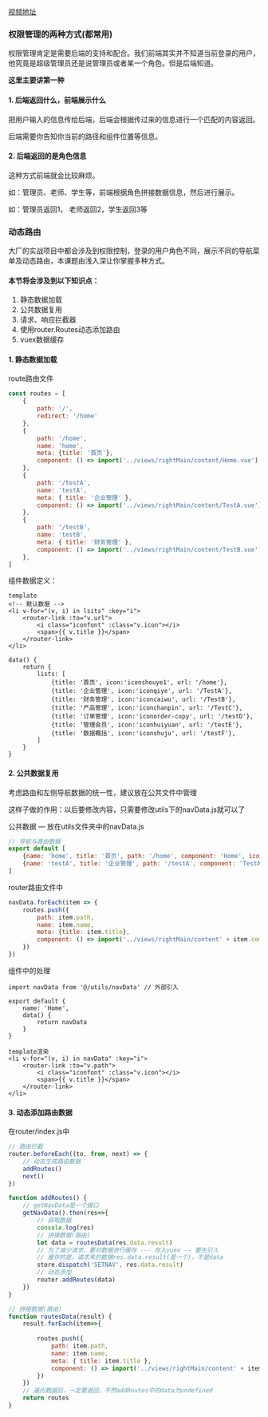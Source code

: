 [视频地址](https://www.bilibili.com/video/BV1Mq4y1x7kh?spm_id_from=333.880.my_history.page.click&vd_source=ba9278b625c8ac0175e9312cb9cfed59)

### 权限管理的两种方式(都常用)

权限管理肯定是需要后端的支持和配合。我们前端其实并不知道当前登录的用户，他究竟是超级管理员还是说管理员或者某一个角色。但是后端知道。

**这里主要讲第一种**

#### 1. 后端返回什么，前端展示什么

把用户输入的信息传给后端，后端会根据传过来的信息进行一个匹配的内容返回。

后端需要你告知你当前的路径和组件位置等信息。

#### 2. 后端返回的是角色信息

这种方式前端就会比较麻烦。

如：管理员、老师、学生等，前端根据角色拼接数据信息，然后进行展示。

如：管理员返回1， 老师返回2，学生返回3等



### 动态路由

大厂的实战项目中都会涉及到权限控制，登录的用户角色不同，展示不同的导航菜单及动态路由，本课题由浅入深让你掌握多种方式。

#### 本节将会涉及到以下知识点：

1. 静态数据加载
2. 公共数据复用
3. 请求、响应拦截器
4. 使用router.Routes动态添加路由
5. vuex数据缓存

#### 1. 静态数据加载

route路由文件

```js
const routes = [
    {
        path: '/',
        redirect: '/home'
    },
    {
        path: '/home',
        name: 'home',
        meta: {title: '首页'},
        component: () => import('../views/rightMain/content/Home.vue')
    },
    {
        path: '/testA',
        name: 'testA',
        meta: { title: '企业管理' },
        component: () => import('../views/rightMain/content/TestA.vue')
    },
    {
        path: '/testB',
        name: 'testB',
        meta: { title: '财务管理' },
        component: () => import('../views/rightMain/content/TestB.vue')
    },
]
```

组件数据定义：

```vue
template
<!-- 默认数据 -->
<li v-for="(v, i) in lsits" :key="i">
	<router-link :to="v.url">
    	<i class="iconfont" :class="v.icon"></i>
        <span>{{ v.title }}</span>
    </router-link>
</li>

data() {
	return {
		lists: [
			{title: '首页', icon:'iconshouye1', url: '/home'},
			{title: '企业管理', icon:'iconqiye', url: '/TestA'},
			{title: '财务管理', icon:'iconcaiwu', url: '/TestB'},
			{title: '产品管理', icon:'iconchanpin', url: '/TestC'},
			{title: '订单管理', icon:'iconorder-copy', url: '/testD'},
			{title: '管理会员', icon:'iconhuiyuan', url: '/testE'},
			{title: '数据概括', icon:'iconshuju', url: '/testF'},
		]
	}
}
```



#### 2. 公共数据复用

考虑路由和左侧导航数据的统一性，建议放在公共文件中管理

这样子做的作用：以后要修改内容，只需要修改utils下的navData.js就可以了

公共数据 — 放在utils文件夹中的navData.js

```js
// 导航与路由数据
export default [
    {name: 'home', title: '首页', path: '/home', component: 'Home', icon: 'iconshouye1'},
    {name: 'testA', title: '企业管理', path: '/testA', component: 'TestA', icon: 'iconqiye'}
]
```

router路由文件中

```js
navData.forEach(item => {
    routes.push({
        path: item.path,
        name: item.name,
        meta: {title: item.title},
        component: () => import('../views/rightMain/content' + item.component)
    })
})
```

组件中的处理

```vue
import navData from '@/utils/navData' // 外部引入

export default {
    name: 'Home',
    data() {
        return navData
    }
}

template渲染
<li v-for="(v, i) in navData" :key="i">
	<router-link :to="v.path">
    	<i class="iconfont" :class="v.icon"></i>
        <span>{{ v.title }}</span>
    </router-link>
</li>
```





#### 3. 动态添加路由数据

在router/index.js中

```js
// 路由拦截
router.beforeEach((to, from, next) => {
    // 动态生成路由数据
    addRoutes()
    next()
})

function addRoutes() {
    // getNavData是一个接口
    getNavData().then(res=>{
        // 获取数据
        console.log(res)
        // 拼接数据(路由)
        let data = routesData(res.data.result)
        // 为了减少请求，要对数据进行缓存 --- 存入vuex -- 要先引入
        // 缓存的是，请求来的数据res.data.result(是一个)，不是data
        store.dispatch('SETNAV', res.data.result)
        // 动态添加
        router.addRoutes(data)
    })
}

// 拼接数据(路由)
function routesData(result) {
    result.forEach(item=>{
       
        routes.push({
            path: item.path,
            name: item.name,
            meta: { title: item.title },
            component: () => import('../views/rightMain/content' + item.component)
        })
    })
    // 遍历数据后，一定要返回，不然addRoutes中的data为undefined
    return routes
}
```































































































































































































































































